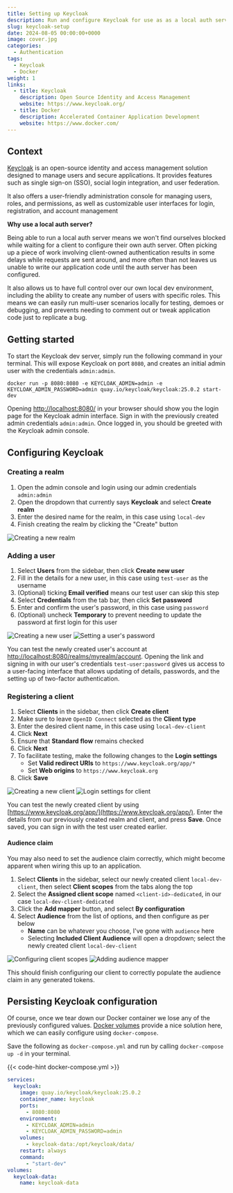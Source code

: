 ```yaml
---
title: Setting up Keycloak
description: Run and configure Keycloak for use as as a local auth server
slug: keycloak-setup
date: 2024-08-05 00:00:00+0000
image: cover.jpg
categories:
  - Authentication
tags:
  - Keycloak
  - Docker
weight: 1
links:
  - title: Keycloak
    description: Open Source Identity and Access Management
    website: https://www.keycloak.org/
  - title: Docker
    description: Accelerated Container Application Development
    website: https://www.docker.com/
---
```


## Context

[Keycloak](https://www.keycloak.org/) is an open-source identity and access management solution designed to manage users and secure applications. It provides features such as single sign-on (SSO), social login integration, and user federation.

It also offers a user-friendly administration console for managing users, roles, and permissions, as well as customizable user interfaces for login, registration, and account management

**Why use a local auth server?**

Being able to run a local auth server means we won't find ourselves blocked while waiting for a client to configure their own auth server. Often picking up a piece of work involving client-owned authentication results in some delays while requests are sent around, and more often than not leaves us unable to write our application code until the auth server has been configured.

It also allows us to have full control over our own local dev environment, including the ability to create any number of users with specific roles. This means we can easily run multi-user scenarios locally for testing, demoes or debugging, and prevents needing to comment out or tweak application code just to replicate a bug.

## Getting started

To start the Keycloak dev server, simply run the following command in your terminal. This will expose Keycloak on port `8080`, and creates an initial admin user with the credentials `admin:admin`.

```
docker run -p 8080:8080 -e KEYCLOAK_ADMIN=admin -e KEYCLOAK_ADMIN_PASSWORD=admin quay.io/keycloak/keycloak:25.0.2 start-dev
```

Opening [http://localhost:8080/](http://localhost:8080/) in your browser should show you the login page for the Keycloak admin interface. Sign in with the previously created admin credentials `admin:admin`. Once logged in, you should be greeted with the Keycloak admin console.

## Configuring Keycloak

### Creating a realm

1. Open the admin console and login using our admin credentials `admin:admin`
2. Open the dropdown that currently says **Keycloak** and select **Create realm**
3. Enter the desired name for the realm, in this case using `local-dev`
4. Finish creating the realm by clicking the "Create" button

![Creating a new realm](images/create-realm.jpg)

### Adding a user

1. Select **Users** from the sidebar, then click **Create new user**
2. Fill in the details for a new user, in this case using `test-user` as the username
3. (Optional) ticking **Email verified** means our test user can skip this step
4. Select **Credentials** from the tab bar, then click **Set password**
5. Enter and confirm the user's password, in this case using `password`
6. (Optional) uncheck **Temporary** to prevent needing to update the password at first login for this user

![Creating a new user](images/create-user.jpg) ![Setting a user's password](images/set-password.jpg)

You can test the newly created user's account at [http://localhost:8080/realms/myrealm/account](http://localhost:8080/realms/myrealm/account). Opening the link and signing in with our user's credentials `test-user:password` gives us access to a user-facing interface that allows updating of details, passwords, and the setting up of two-factor authentication.

### Registering a client

1. Select **Clients** in the sidebar, then click **Create client**
2. Make sure to leave `OpenID Connect` selected as the **Client type**
3. Enter the desired client name, in this case using `local-dev-client`
4. Click **Next**
5. Ensure that **Standard flow** remains checked
6. Click **Next**
7. To facilitate testing, make the following changes to the **Login settings**
   - Set **Valid redirect URIs** to `https://www.keycloak.org/app/*`
   - Set **Web origins** to `https://www.keycloak.org`
8. Click **Save**

![Creating a new client](images/create-client-1.jpg) ![Login settings for client](images/create-client-2.jpg)

You can test the newly created client by using [https://www.keycloak.org/app/](https://www.keycloak.org/app/). Enter the details from our previously created realm and client, and press **Save**. Once saved, you can sign in with the test user created earlier.

#### Audience claim

You may also need to set the audience claim correctly, which might become apparent when wiring this up to an application.

1. Select **Clients** in the sidebar, select our newly created client `local-dev-client`, then select **Client scopes** from the tabs along the top
2. Select the **Assigned client scope** named `<client-id>-dedicated`, in our case `local-dev-client-dedicated`
3. Click the **Add mapper** button, and select **By configuration**
4. Select **Audience** from the list of options, and then configure as per below
   - **Name** can be whatever you choose, I've gone with `audience` here
   - Selecting **Included Client Audience** will open a dropdown; select the newly created client `local-dev-client`

![Configuring client scopes](images/client-scopes.jpg) ![Adding audience mapper](images/audience-mapper.jpg)

This should finish configuring our client to correctly populate the audience claim in any generated tokens.

## Persisting Keycloak configuration

Of course, once we tear down our Docker container we lose any of the previously configured values. [Docker volumes](https://docs.docker.com/storage/volumes/) provide a nice solution here, which we can easily configure using `docker-compose`.

Save the following as `docker-compose.yml` and run by calling `docker-compose up -d` in your terminal.

{{< code-hint docker-compose.yml >}}

```yaml
services:
  keycloak:
    image: quay.io/keycloak/keycloak:25.0.2
    container_name: keycloak
    ports:
      - 8080:8080
    environment:
      - KEYCLOAK_ADMIN=admin
      - KEYCLOAK_ADMIN_PASSWORD=admin
    volumes:
      - keycloak-data:/opt/keycloak/data/
    restart: always
    command:
      - "start-dev"
volumes:
  keycloak-data:
    name: keycloak-data
```
